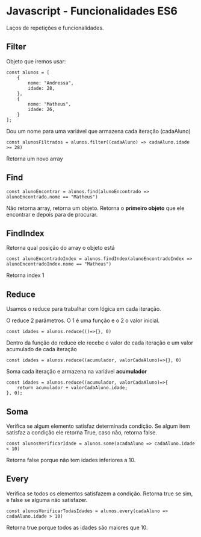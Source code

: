 # Javascript - Funcionalidades ES6

Laços de repetições e funcionalidades.

## Filter

Objeto que iremos usar:

```
const alunos = [
    {
        nome: "Andressa",
        idade: 28,
    },
    {
        nome: "Matheus",
        idade: 26,
    }
];
```

Dou um nome para uma variável que armazena cada iteração (cadaAluno)

`const alunosFiltrados = alunos.filter((cadaAluno) => cadaAluno.idade >= 28)`

Retorna um novo array

## Find

`const alunoEncontrar = alunos.find(alunoEncontrado => alunoEncontrado.nome == "Matheus")`

Não retorna array, retorna um objeto. Retorna o **primeiro objeto** que ele encontrar e depois para de procurar.

## FindIndex

Retorna qual posição do array o objeto está

`const alunoEncontradoIndex = alunos.findIndex(alunoEncontradoIndex => alunoEncontradoIndex.nome == "Matheus")`

Retorna index 1

## Reduce

Usamos o reduce para trabalhar com lógica em cada iteração.

O reduce 2 parâmetros. O 1 é uma função e o 2 o valor inicial.

`const idades = alunos.reduce(()=>{}, 0)`

Dentro da função do reduce ele recebe o valor de cada iteração e um valor acumulado de cada iteração

`const idades = alunos.reduce((acumulador, valorCadaAluno)=>{}, 0)`

Soma cada iteração e armazena na variável **acumulador**

```
const idades = alunos.reduce((acumulador, valorCadaAluno)=>{
    return acumulador + valorCadaAluno.idade;
}, 0);
```

## Soma

Verifica se algum elemento satisfaz determinada condição.
Se algum item satisfaz a condição ele retorna True, caso não, retorna false.

`const alunosVerificarIdade = alunos.some(acadaAluno => cadaAluno.idade < 10)`

Retorna false porque não tem idades inferiores a 10.

## Every

Verifica se todos os elementos satisfazem a condição. Retorna true se sim, e false se alguma não satisfazer.

`const alunosVerificarTodasIdades = alunos.every(cadaAluno => cadaAluno.idade > 10)`

Retorna true porque todos as idades são maiores que 10.
